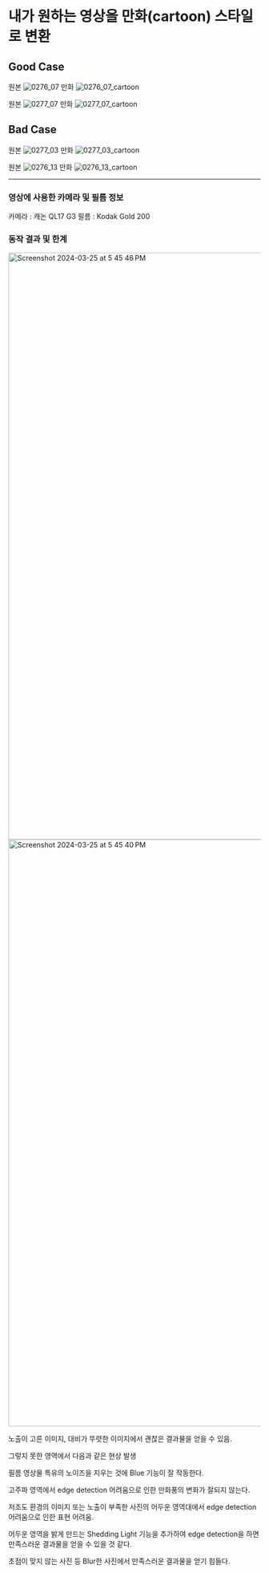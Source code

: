 # 내가 원하는 영상을 만화(cartoon) 스타일로 변환


## Good Case

원본 ![0276_07](https://github.com/st-min/Photo-to-Cartoon/assets/70586865/7d98dbeb-bd13-4fba-a086-61cc8f85b5f7)
만화 ![0276_07_cartoon](https://github.com/st-min/Photo-to-Cartoon/assets/70586865/0150fbc1-4b76-4d1a-97cd-3fcac171e6cf)


원본 ![0277_07](https://github.com/st-min/Photo-to-Cartoon/assets/70586865/09b471ae-45a6-437f-af0e-d8502bb1cefc)
만화 ![0277_07_cartoon](https://github.com/st-min/Photo-to-Cartoon/assets/70586865/1ac51fb3-beb7-468d-b586-f33e9008d62a)


## Bad Case
원본 ![0277_03](https://github.com/st-min/Photo-to-Cartoon/assets/70586865/e30348cc-ef66-47ac-a91e-1ec775f71bde)
만화 ![0277_03_cartoon](https://github.com/st-min/Photo-to-Cartoon/assets/70586865/4416c915-8753-4534-89df-eb84f67d378b)

원본 ![0276_13](https://github.com/st-min/Photo-to-Cartoon/assets/70586865/a7bbc10c-45f5-4885-957d-4bf1bc5fbac2)
만화 ![0276_13_cartoon](https://github.com/st-min/Photo-to-Cartoon/assets/70586865/a4e40fba-4276-44ae-a83e-20f16a8f4f63)



---
### 영상에 사용한 카메라 및 필름 정보
카메라 : 캐논 QL17 G3
필름 : Kodak Gold 200

### 동작 결과 및 한계

<img width="1170" alt="Screenshot 2024-03-25 at 5 45 46 PM" src="https://github.com/st-min/Photo-to-Cartoon/assets/70586865/760cad7f-84c6-415b-9136-7bde1a0d54b5">

<img width="1170" alt="Screenshot 2024-03-25 at 5 45 40 PM" src="https://github.com/st-min/Photo-to-Cartoon/assets/70586865/71f433d1-6f56-41ec-af59-e774a72054b1">

노출이 고른 이미지, 대비가 뚜렷한 이미지에서 괜찮은 결과물을 얻을 수 있음.

그렇지 못한 영역에서 다음과 같은 현상 발생

필름 영상물 특유의 노이즈을 지우는 것에 Blue 기능이 잘 작동한다.


고주파 영역에서 edge detection 어려움으로 인한 만화풍의 변화가 잘되지 않는다.


저조도 환경의 이미지 또는 노출이 부족한 사진의 어두운 영역대에서 edge detection 어려움으로 인한 표현 어려움.


어두운 영역을 밝게 만드는 Shedding Light 기능을 추가하여 edge detection을 하면 만족스러운 결과물을 얻을 수 있을 것 같다.


초점이 맞지 않는 사진 등 Blur한 사진에서 만족스러운 결과물을 얻기 힘들다.
